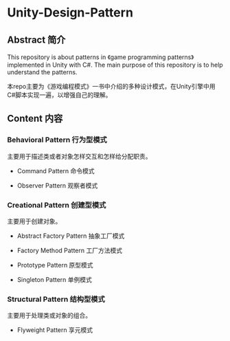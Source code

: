 # Unity-Design-Pattern

## Abstract 简介

This repository is about patterns in 《game programming patterns》 implemented in Unity with C#. The main purpose of this repository is to help understand the patterns.

本repo主要为《游戏编程模式》一书中介绍的多种设计模式，在Unity引擎中用C#脚本实现一遍，以增强自己的理解。

## Content 内容

### Behavioral Pattern 行为型模式

主要用于描述类或者对象怎样交互和怎样给分配职责。

- Command Pattern 命令模式

- Observer Pattern 观察者模式

### Creational Pattern 创建型模式

主要用于创建对象。

- Abstract Factory Pattern 抽象工厂模式

- Factory Method Pattern 工厂方法模式

- Prototype Pattern 原型模式

- Singleton Pattern 单例模式

### Structural Pattern 结构型模式

主要用于处理类或对象的组合。

- Flyweight Pattern 享元模式